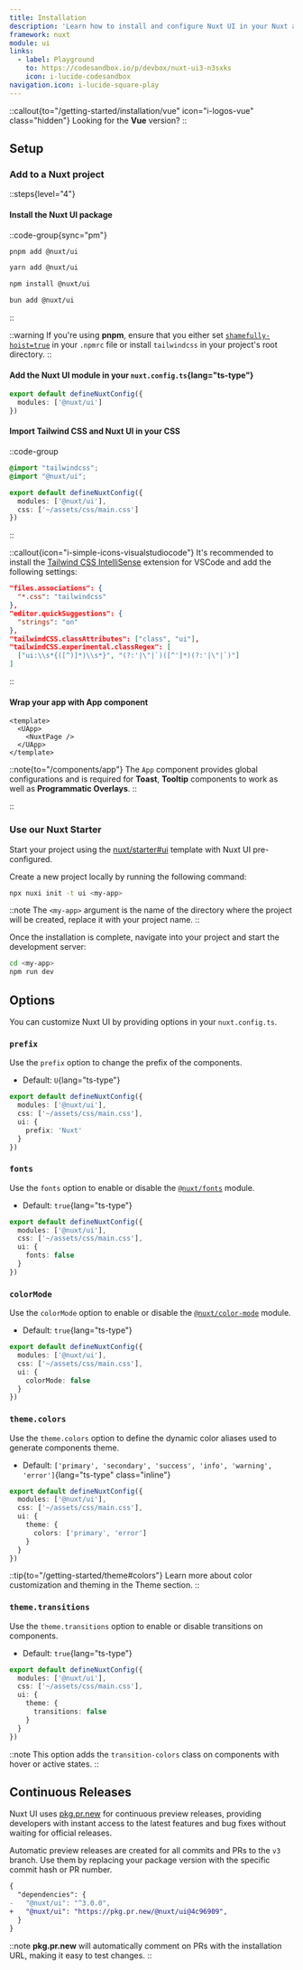 ```yaml
---
title: Installation
description: 'Learn how to install and configure Nuxt UI in your Nuxt application.'
framework: nuxt
module: ui
links:
  - label: Playground
    to: https://codesandbox.io/p/devbox/nuxt-ui3-n3sxks
    icon: i-lucide-codesandbox
navigation.icon: i-lucide-square-play
---
```


::callout{to="/getting-started/installation/vue" icon="i-logos-vue" class="hidden"}
Looking for the **Vue** version?
::

## Setup

### Add to a Nuxt project

::steps{level="4"}

#### Install the Nuxt UI package

::code-group{sync="pm"}

```bash [pnpm]
pnpm add @nuxt/ui
```

```bash [yarn]
yarn add @nuxt/ui
```

```bash [npm]
npm install @nuxt/ui
```

```bash [bun]
bun add @nuxt/ui
```

::

::warning
If you're using **pnpm**, ensure that you either set [`shamefully-hoist=true`](https://pnpm.io/npmrc#shamefully-hoist) in your `.npmrc` file or install `tailwindcss` in your project's root directory.
::

#### Add the Nuxt UI module in your `nuxt.config.ts`{lang="ts-type"}

```ts [nuxt.config.ts]
export default defineNuxtConfig({
  modules: ['@nuxt/ui']
})
```

#### Import Tailwind CSS and Nuxt UI in your CSS

::code-group

```css [app/assets/css/main.css]
@import "tailwindcss";
@import "@nuxt/ui";
```

```ts [nuxt.config.ts] {3}
export default defineNuxtConfig({
  modules: ['@nuxt/ui'],
  css: ['~/assets/css/main.css']
})
```

::

::callout{icon="i-simple-icons-visualstudiocode"}
It's recommended to install the [Tailwind CSS IntelliSense](https://marketplace.visualstudio.com/items?itemName=bradlc.vscode-tailwindcss) extension for VSCode and add the following settings:

```json [.vscode/settings.json]
"files.associations": {
  "*.css": "tailwindcss"
},
"editor.quickSuggestions": {
  "strings": "on"
},
"tailwindCSS.classAttributes": ["class", "ui"],
"tailwindCSS.experimental.classRegex": [
  ["ui:\\s*{([^)]*)\\s*}", "(?:'|\"|`)([^']*)(?:'|\"|`)"]
]
```

::

#### Wrap your app with App component

```vue [app.vue]
<template>
  <UApp>
    <NuxtPage />
  </UApp>
</template>
```

::note{to="/components/app"}
The `App` component provides global configurations and is required for **Toast**, **Tooltip** components to work as well as **Programmatic Overlays**.
::

::

### Use our Nuxt Starter

Start your project using the [nuxt/starter#ui](https://github.com/nuxt/starter/tree/ui) template with Nuxt UI pre-configured.

Create a new project locally by running the following command:

```bash [Terminal]
npx nuxi init -t ui <my-app>
```

::note
The `<my-app>` argument is the name of the directory where the project will be created, replace it with your project name.
::

Once the installation is complete, navigate into your project and start the development server:

```bash [Terminal]
cd <my-app>
npm run dev
```

## Options

You can customize Nuxt UI by providing options in your `nuxt.config.ts`.

### `prefix`

Use the `prefix` option to change the prefix of the components.

- Default: `U`{lang="ts-type"}

```ts [nuxt.config.ts]
export default defineNuxtConfig({
  modules: ['@nuxt/ui'],
  css: ['~/assets/css/main.css'],
  ui: {
    prefix: 'Nuxt'
  }
})
```

### `fonts`

Use the `fonts` option to enable or disable the [`@nuxt/fonts`](https://github.com/nuxt/fonts) module.

- Default: `true`{lang="ts-type"}

```ts [nuxt.config.ts]
export default defineNuxtConfig({
  modules: ['@nuxt/ui'],
  css: ['~/assets/css/main.css'],
  ui: {
    fonts: false
  }
})
```

### `colorMode`

Use the `colorMode` option to enable or disable the [`@nuxt/color-mode`](https://github.com/nuxt-modules/color-mode) module.

- Default: `true`{lang="ts-type"}

```ts [nuxt.config.ts]
export default defineNuxtConfig({
  modules: ['@nuxt/ui'],
  css: ['~/assets/css/main.css'],
  ui: {
    colorMode: false
  }
})
```

### `theme.colors`

Use the `theme.colors` option to define the dynamic color aliases used to generate components theme.

- Default: `['primary', 'secondary', 'success', 'info', 'warning', 'error']`{lang="ts-type" class="inline"}

```ts [nuxt.config.ts]
export default defineNuxtConfig({
  modules: ['@nuxt/ui'],
  css: ['~/assets/css/main.css'],
  ui: {
    theme: {
      colors: ['primary', 'error']
    }
  }
})
```

::tip{to="/getting-started/theme#colors"}
Learn more about color customization and theming in the Theme section.
::

### `theme.transitions`

Use the `theme.transitions` option to enable or disable transitions on components.

- Default: `true`{lang="ts-type"}

```ts [nuxt.config.ts]
export default defineNuxtConfig({
  modules: ['@nuxt/ui'],
  css: ['~/assets/css/main.css'],
  ui: {
    theme: {
      transitions: false
    }
  }
})
```

::note
This option adds the `transition-colors` class on components with hover or active states.
::

## Continuous Releases

Nuxt UI uses [pkg.pr.new](https://github.com/stackblitz-labs/pkg.pr.new) for continuous preview releases, providing developers with instant access to the latest features and bug fixes without waiting for official releases.

Automatic preview releases are created for all commits and PRs to the `v3` branch. Use them by replacing your package version with the specific commit hash or PR number.

```diff [package.json]
{
  "dependencies": {
-   "@nuxt/ui": "^3.0.0",
+   "@nuxt/ui": "https://pkg.pr.new/@nuxt/ui@4c96909",
  }
}
```

::note
**pkg.pr.new** will automatically comment on PRs with the installation URL, making it easy to test changes.
::
